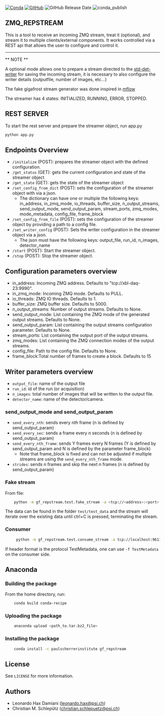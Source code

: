 [![Conda](https://img.shields.io/conda/pn/paulscherrerinstitute/gf_repstream?color=success)](https://anaconda.org/paulscherrerinstitute/gf_repstream)  [![GitHub](https://img.shields.io/github/license/paulscherrerinstitute/gf_repstream)](https://github.com/paulscherrerinstitute/gf_repstream/blob/master/LICENSE) ![GitHub Release Date](https://img.shields.io/github/release-date/paulscherrerinstitute/gf_repstream) ![conda_publish](https://github.com/paulscherrerinstitute/gf_repstream/workflows/conda_publish/badge.svg)

<!-- ABOUT THE PROJECT -->
## ZMQ_REPSTREAM
This is a tool to receive an incoming ZMQ stream, treat it (optional), and stream it to multiple clients/external components. It works controlled via a REST api that allows the user to configure and control it.

-----
** NOTE ** 

A optional mode allows one to prepare a stream directed to the [std-det-writer](https://github.com/paulscherrerinstitute/sf_daq_buffer/tree/eiger/std-det-writer) for saving the incoming stream, it is necessary to also configure the writer details (outputfile, number of images, etc...)

The fake gigafrost stream generator was done inspired in [mflow](https://github.com/paulscherrerinstitute/mflow)

The streamer has 4 states: INITIALIZED, RUNNING, ERROR, STOPPED. 

## REST SERVER

To start the rest server and prepare the streamer object, run app.py
```bash
python app.py
```

## Endpoints Overview

- ``/initialize`` (POST): prepares the streamer object with the defined configuration.
- ``/get_status`` (GET): gets the current configuration and state of the streamer object
- ``/get_state`` (GET): gets the state of the streamer object
- ``/set_config_from_dict`` (POST): sets the configuration of the streamer object with via a json.
    - The dictionary can have one or multiple the following keys: in_address, in_zmq_mode, io_threads, buffer_size, n_output_streams, send_output_mode, send_output_param, stream_ports, zmq_modes, mode_metadata, config_file, frame_block
- ``/set_config_from_file`` (POST): sets the configuration of the streamer object by providing a path to a config file.
- ``/set_writer_config`` (POST): Sets the writer configuration in the streamer object via a json. 
    - The json must have the following keys: output_file, run_id, n_images, detector_name
- ``/start`` (POST): Start the streamer object.
- ``/stop`` (POST): Stop the streamer object.

## Configuration parameters overview
- in_address: Incoming ZMQ address. Defaults to "tcp://xbl-daq-23:9990".
- in_zmq_mode: Incoming ZMQ mode. Defaults to PULL.
- io_threads: ZMQ IO threads. Defaults to 1. 
- buffer_size:  ZMQ buffer size. Defaults to 5000.
- n_output_streams: Number of output streams. Defaults to None. 
- send_output_mode: List containing the ZMQ mode of the generated output streams. Defaults to None.
- send_output_param: List containing the output streams configuration parameter. Defaults to None.
- stream_ports: List containing the output port of the output streams.
- zmq_modes: List containing the ZMQ connection modes of the output streams.
- config_file: Path to the config file. Defaults to None.
- frame_block:Total number of frames to create a block. Defaults to 15

## Writer parameters overview
- ``output_file``: name of the output file
- ``run_id``: id of the run (or acquisition)
- ``n_images``: total number of images that will be written to the output file.
- ``detector_name``: name of the detector/camera.

### send_output_mode and send_output_param
- ``send_every_nth``: sends every nth frame (n is defined by send_output_param)
- ``send_every_sec``: sends a frame every n seconds (n is defined by send_output_param)
- ``send_every_nth_frame``: sends Y frames every N frames (Y is defined by send_output_param and N is defined by the parameter frame_block)
    - Note that frame_block is fixed and can not be adjusted if multiple streams are using the ``send_every_nth_frame`` mode.
- ``strides``: sends n frames and skip the next n frames (n is defined by send_output_param)


<!-- 
<!-- USAGE EXAMPLES 
## Usage
```bash
    usage: gf_repstream [-h] [-v] [--in-address PROTOCOL://HOST:PORT] [--in-zmq-mode IN_ZMQ_MODE] [--out-init-port OUT_INIT_PORT] [--io-threads IO_THREADS] [--buffer-size BUFFER_SIZE]
                    [--n-output-streams N_OUTPUT_STREAMS] [--send-every-nth SEND_EVERY_NTH [SEND_EVERY_NTH ...]] [--mode-metadata MODE_METADATA] [--config-file CONFIG_FILE]

    optional arguments:
    -h, --help            show this help message and exit
    -v, --version         show programs version number and exit
    --in-address PROTOCOL://HOST:PORT
                            an address string for zmq socket (default: tcp://xbl-daq-23:9990)
    --in-zmq-mode IN_ZMQ_MODE
                            Input stream zmq mode (SUB or PULL) (default: PULL)
    --out-init-port OUT_INIT_PORT
                            the initial port for the output streams (increased by 1 for every other stream) (default: 9610)
    --io-threads IO_THREADS
                            the size of the zmq thread pool to handle I/O operations (default: 1)
    --buffer-size BUFFER_SIZE
                            a number of last received zmq messages to keep in memory (default: 100)
    --n-output-streams N_OUTPUT_STREAMS
                            number of output streams to be generated (default: 0)
    --send-every-nth SEND_EVERY_NTH [SEND_EVERY_NTH ...]
                            list containing the frequency of each output stream to be generated (default: None)
    --mode-metadata MODE_METADATA
                            Incoming header data. (default: file)
    --config-file CONFIG_FILE
                            A gf_repstream config file (default: None)
```

usage example via config file:
```bash
    python -m gf_repstream.cli --config-file ./gf_repstream/test/repstream_config.json
```

usage example via command line:
```bash
    python -m gf_repstream.cli --in-address tcp://localhost:9609 --out-init-port 9610 --n-outputs 3 --send-every-nth 1 2 10
``` -->

### Fake stream

From file:
```bash
    python -m gf_repstream.test.fake_stream -a <tcp://<address>:<port> -f <path_to_data.raw> -m <mode>
```

The data can be found in the folder ```test/test_data``` and the stream will iterate over the existing data until ctrl+C is pressed, terminating the stream.

### Consumer
```bash
     python -m gf_repstream.test.consume_stream -a tcp://localhost:9611 -m SUB 
```

If header format is the protocol TestMetadata, one can use ```-f TestMetadata``` on the consumer side.


## Anaconda 

### Building the package

From the home directory, run:

```bash
    conda build conda-recipe
```

### Uploading the package

```bash
    anaconda upload <path_to.tar.bz2_file>
```

### Installing the package

```bash
    conda install -c paulscherrerinstitute gf_repstream
```


<!-- LICENSE -->
## License

See `LICENSE` for more information.


## Authors

* Leonardo Hax Damiani (leonardo.hax@psi.ch)
* Christian M. Schlepütz (christian.schlepuetz@psi.ch)